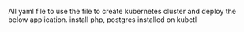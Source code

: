 All yaml file to use the file to create kubernetes cluster and deploy the below application.
install  php, postgres installed on kubctl
